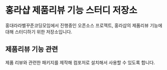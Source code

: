 # 홍라샵 제품리뷰 기능 스터디 저장소

홍대라라벨꾸준코딩모임에서 진행중인 오픈소스 프로젝트, 홍라샵의 제품리뷰 기능에 대해 스터디하기 위한 저장소입니다.

## 제품리뷰 기능 관련

제품 리뷰와 관련한 패키지를 제작해 컴포저로 설치해서 사용할 수 있도록 합니다.
